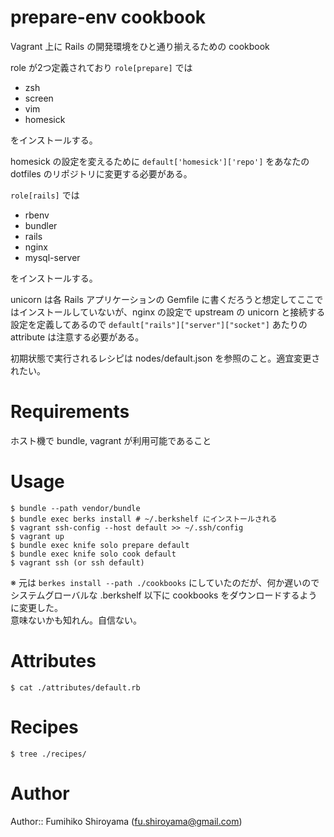 # prepare-env cookbook

Vagrant 上に Rails の開発環境をひと通り揃えるための cookbook

role が2つ定義されており `role[prepare]` では

* zsh
* screen
* vim
* homesick

をインストールする。

homesick の設定を変えるために `default['homesick']['repo']` をあなたの dotfiles のリポジトリに変更する必要がある。

`role[rails]` では

* rbenv
* bundler
* rails
* nginx
* mysql-server

をインストールする。

unicorn は各 Rails アプリケーションの Gemfile に書くだろうと想定してここではインストールしていないが、nginx の設定で upstream の unicorn と接続する設定を定義してあるので `default["rails"]["server"]["socket"]` あたりの attribute は注意する必要がある。

初期状態で実行されるレシピは nodes/default.json を参照のこと。適宜変更されたい。

# Requirements

ホスト機で bundle, vagrant が利用可能であること

# Usage

    $ bundle --path vendor/bundle
    $ bundle exec berks install # ~/.berkshelf にインストールされる
    $ vagrant ssh-config --host default >> ~/.ssh/config
    $ vagrant up
    $ bundle exec knife solo prepare default
    $ bundle exec knife solo cook default
    $ vagrant ssh (or ssh default)

※ 元は `berkes install --path ./cookbooks` にしていたのだが、何か遅いのでシステムグローバルな .berkshelf 以下に cookbooks をダウンロードするように変更した。  
意味ないかも知れん。自信ない。

# Attributes

`$ cat ./attributes/default.rb`

# Recipes

`$ tree ./recipes/`

# Author

Author:: Fumihiko Shiroyama (<fu.shiroyama@gmail.com>)
